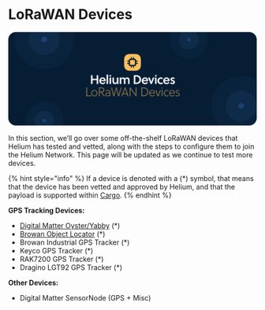 # LoRaWAN Devices

![](../../.gitbook/assets/artboard-copy-29.jpg)

In this section, we’ll go over some off-the-shelf LoRaWAN devices that Helium has tested and vetted, along with the steps to configure them to join the Helium Network. This page will be updated as we continue to test more devices.

{% hint style="info" %}
If a device is denoted with a \(\*\) symbol, that means that the device has been vetted and approved by Helium, and that the payload is supported within [Cargo](../../console/integrations/cargo.md). 
{% endhint %}

**GPS Tracking Devices:** 

* [Digital Matter Oyster/Yabby](digital-matter-lorawan.md) \(\*\)
* [Browan Object Locator](browan-lorawan-object-locator.md) \(\*\)
* Browan Industrial GPS Tracker \(\*\)
* Keyco GPS Tracker \(\*\)
* RAK7200 GPS Tracker \(\*\)
* Dragino LGT92 GPS Tracker \(\*\)

**Other Devices:**

* Digital Matter SensorNode \(GPS + Misc\)







